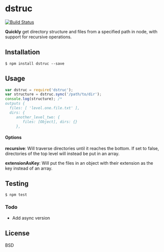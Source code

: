 # dstruc

[![Build Status](https://travis-ci.org/shockwork/dstruc.svg?branch=master)](https://travis-ci.org/shockwork/dstruc)

__Quickly__ get directory structure and files from a specified path in node, with support for recursive operations.

## Installation

    $ npm install dstruc --save

## Usage

```js
var dstruc = require('dstruc');
var structure = dstruc.sync('/path/to/dir');
console.log(structure); /* 
outputs { 
  files: [ 'level.one.file.txt' ],
  dirs: { 
     another_level_two: { 
        files: [Object], dirs: {} 
     },
```

#### Options
__recursive__: Will traverse directories until it reaches the bottom. If set to false, directories of the top level will instead be put in an array.

__extensionAsKey__: Will put the files in an object with their extension as the key instead of an array.



## Testing

    $ npm test

### Todo
* Add async version

## License

BSD
